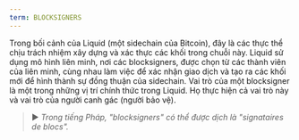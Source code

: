 ```yaml
---
term: BLOCKSIGNERS
---
```


Trong bối cảnh của Liquid (một sidechain của Bitcoin), đây là các thực thể chịu trách nhiệm xây dựng và xác thực các khối trong chuỗi này. Liquid sử dụng mô hình liên minh, nơi các blocksigners, được chọn từ các thành viên của liên minh, cùng nhau làm việc để xác nhận giao dịch và tạo ra các khối mới để hình thành sự đồng thuận của sidechain. Vai trò của một blocksigner là một trong những vị trí chính thức trong Liquid. Họ thực hiện cả vai trò này và vai trò của người canh gác (người bảo vệ).

> ► *Trong tiếng Pháp, "blocksigners" có thể được dịch là "signataires de blocs".*
